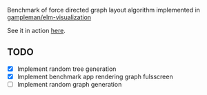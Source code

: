 Benchmark of force directed graph layout algorithm implemented in [gampleman/elm-visualization](http://package.elm-lang.org/packages/gampleman/elm-visualization/latest)

See it in action [here](http://janhrcek.cz/force-layout-benchmark.html).

## TODO
- [x] Implement random tree generation
- [x] Implement benchmark app rendering graph fulsscreen
- [ ] Implement random graph generation
